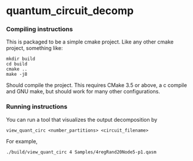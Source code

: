 # quantum_circuit_decomp

### Compiling instructions

This is packaged to be a simple cmake project. Like any other cmake project, something like:

    mkdir build
    cd build
    cmake ..
    make -j8

Should compile the project. This requires CMake 3.5 or above, a c compile and GNU make, but should work for many other configurations.

### Running instructions

You can run a tool that visualizes the output decomposition by

    view_quant_circ <number_partitions> <circuit_filename>

For example,

    ./build/view_quant_circ 4 Samples/4regRand20Node5-p1.qasm
